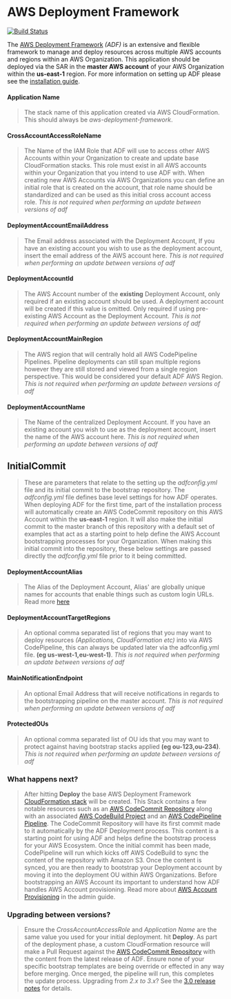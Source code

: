 # AWS Deployment Framework

[![Build Status](https://travis-ci.org/awslabs/aws-deployment-framework.svg?branch=master)](https://travis-ci.org/awslabs/aws-deployment-framework)

The [AWS Deployment Framework](https://github.com/awslabs/aws-deployment-framework) *(ADF)* is an extensive and flexible framework to manage and deploy resources across multiple AWS accounts and regions within an AWS Organization. This application should be deployed via the SAR in the **master AWS account** of your AWS Organization within the **us-east-1** region. For more information on setting up ADF please see the [installation guide](https://github.com/awslabs/aws-deployment-framework/tree/master/docs/installation-guide.md).


#### Application Name
> The stack name of this application created via AWS CloudFormation. This should always be *aws-deployment-framework*.

#### CrossAccountAccessRoleName
> The Name of the IAM Role that ADF will use to access other AWS Accounts within your Organization to create and update base CloudFormation stacks. This role must exist in all AWS accounts within your Organization that you intend to use ADF with. When creating new AWS Accounts via AWS Organizations you can define an initial role that is created on the account, that role name should be standardized and can be used as this initial cross account access role. *This is not required when performing an update between versions of adf*

#### DeploymentAccountEmailAddress
> The Email address associated with the Deployment Account, If you have an existing account you wish to use as the deployment account, insert the email address of the AWS account here. *This is not required when performing an update between versions of adf*

#### DeploymentAccountId
> The AWS Account number of the **existing** Deployment Account, only required if an existing account should be used. A deployment account will be created if this value is omitted. Only required if using pre-existing AWS Account as the Deployment Account. *This is not required when performing an update between versions of adf*

#### DeploymentAccountMainRegion
> The AWS region that will centrally hold all AWS CodePipeline Pipelines. Pipeline deployments can still span multiple regions however they are still stored and viewed from a single region perspective. This would be considered your default ADF AWS Region. *This is not required when performing an update between versions of adf*

#### DeploymentAccountName
> The Name of the centralized Deployment Account. If you have an existing account you wish to use as the deployment account, insert the name of the AWS account here. *This is not required when performing an update between versions of adf*

## InitialCommit
> These are parameters that relate to the setting up the *adfconfig.yml* file and its initial commit to the bootstrap repository. The *adfconfig.yml* file defines base level settings for how ADF operates. When deploying ADF for the first time, part of the installation process will automatically create an AWS CodeCommit repository on this AWS Account within the **us-east-1** region. It will also make the initial commit to the master branch of this repository with a default set of examples that act as a starting point to help define the AWS Account bootstrapping processes for your Organization. When making this initial commit into the repository, these below settings are passed directly the *adfconfig.yml* file prior to it being committed.

#### DeploymentAccountAlias
> The Alias of the Deployment Account, Alias' are globally unique names for accounts that enable things such as custom login URLs. Read more [here](https://docs.aws.amazon.com/IAM/latest/UserGuide/console_account-alias.html#AboutAccountAlias)

#### DeploymentAccountTargetRegions
> An optional comma separated list of regions that you may want to deploy resources *(Applications, CloudFormation etc)* into via AWS CodePipeline, this can always be updated later via the adfconfig.yml file. **(eg us-west-1,eu-west-1)**. *This is not required when performing an update between versions of adf*

#### MainNotificationEndpoint
> An optional Email Address that will receive notifications in regards to the bootstrapping pipeline on the master account. *This is not required when performing an update between versions of adf*

#### ProtectedOUs
> An optional comma separated list of OU ids that you may want to protect against having bootstrap stacks applied **(eg ou-123,ou-234)**. *This is not required when performing an update between versions of adf*

### What happens next?

> After hitting **Deploy** the base AWS Deployment Framework [CloudFormation stack](https://console.aws.amazon.com/cloudformation/home?region=us-east-1#/stacks) will be created. This Stack contains a few notable resources such as an [AWS CodeCommit Repository](https://console.aws.amazon.com/codesuite/codecommit/repositories/aws-deployment-framework-bootstrap/browse?region=us-east-1) along with an associated [AWS CodeBuild Project](https://console.aws.amazon.com/codesuite/codebuild/projects/aws-deployment-framework-base-templates/history?region=us-east-1) and an [AWS CodePipeline Pipeline](https://console.aws.amazon.com/codesuite/codepipeline/pipelines/aws-deployment-framework-bootstrap-pipeline/view?region=us-east-1). The CodeCommit Repository will have its first commit made to it automatically by the ADF Deployment process. This content is a starting point for using ADF and helps define the bootstrap process for your AWS Ecosystem. Once the initial commit has been made, CodePipeline will run which kicks off AWS CodeBuild to sync the content of the repository with Amazon S3. Once the content is synced, you are then ready to bootstrap your Deployment account by moving it into the deployment OU within AWS Organizations. Before bootstrapping an AWS Account its important to understand how ADF handles AWS Account provisioning. Read more about [AWS Account Provisioning](./admin-guide.md) in the admin guide.

### Upgrading between versions?

> Ensure the *CrossAccountAccessRole* and *Application Name* are the same value you used for your initial deployment. hit **Deploy**. As part of the deployment phase, a custom CloudFormation resource will make a Pull Request against the [AWS CodeCommit Repository](https://console.aws.amazon.com/codesuite/codecommit/repositories/aws-deployment-framework-bootstrap/browse?region=us-east-1) with the content from the latest release of ADF. Ensure none of your specific bootstrap templates are being override or effected in any way before merging. Once merged, the pipeline will run, this completes the update process. Upgrading from *2.x to 3.x*? See the [3.0 release notes](https://github.com/awslabs/aws-deployment-framework/releases) for details.
